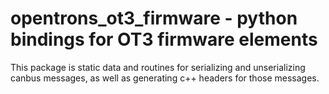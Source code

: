 # opentrons_ot3_firmware - python bindings for OT3 firmware elements

This package is static data and routines for serializing and unserializing canbus messages, as well as generating
c++ headers for those messages.
